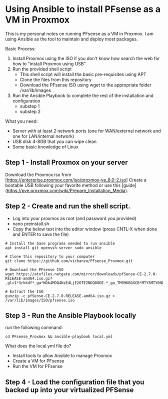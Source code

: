 # Using Ansible to install PFsense as a VM in Proxmox
This is my personal notes on running PFsense as a VM in Proxmox.
I am using Ansible as the tool to maintain and deploy most packages.

Basic Process:
1) Install Proxmox using the ISO if you don't know how search the web for how to "install Proxmox using USB"
2) Run the provided shell script
    + This shell script will install the basic pre-requisites using APT
    + Clone the files from this repository
    + Download the PFsense ISO using wget to the appropriate folder /var/lib/images
3) Run the Ansible Playbook to complete the rest of the installation and configuration
    + substep 1
    + substep 2 

What you need:
- Server with at least 2 network ports (one for WAN/external network and one for LAN/internal network)
- USB disk 4-8GB that you can wipe clean
- Some basic knowledge of Linux

## Step 1 - Install Proxmox on your server
Download the Proxmox iso from [https://enterprise.proxmox.com/iso/proxmox-ve_8.0-2.iso]
Create a bootable USB following your favorite method or use this [guide] (https://pve.proxmox.com/wiki/Prepare_Installation_Media).

## Step 2 - Create and run the shell script.
- Log into your proxmox as root (and password you provided)
- nano preinstall.sh
- Copy the below text into the editor window (press CNTL-X when done and ENTER to save the file)
```
# Install the base programs needed to run ansible
apt install git openssh-server sudo ansible

# Clone this repository to your computer
git clone https://github.com/vichanzo/PFsense_Proxmox.git

# Download the PFsense ISO
wget https://atxfiles.netgate.com/mirror/downloads/pfSense-CE-2.7.0-RELEASE-amd64.iso.gz?_gl=1*3rkkdf*_ga*NDk4MDQ4NzE4LjE2OTE2NDQ0ODE.*_ga_TM99KBGXCB*MTY5MTY0NDQ4MS4xLjAuMTY5MTY0NDQ4MS42MC4wLjA.

# Extract the ISO
gunzip -c pfSense-CE-2.7.0-RELEASE-amd64.iso.gz > /var/lib/images/ISO/pfsense.iso
``` 

## Step 3 - Run the Ansible Playbook locally
run the following command:
```
cd PFsense_Proxmox && ansible-playbook local.yml
```
What does the local.yml file do?
- Install tools to allow Ansible to manage Proxmox
- Create a VM for PFsense
- Run the VM for PFsense

## Step 4 - Load the configuration file that you backed up into your virtualized PFSense

